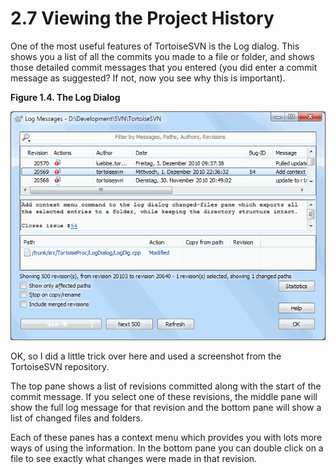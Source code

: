 # 2.7 Viewing the Project History

One of the most useful features of TortoiseSVN is the Log dialog. This shows you a list of all the commits you made to a file or folder, and shows those detailed commit messages that you entered \(you did enter a commit message as suggested? If not, now you see why this is important\).

**Figure 1.4. The Log Dialog**

![The Log Dialog](../.gitbook/assets/the_log_dialog.png)

OK, so I did a little trick over here and used a screenshot from the TortoiseSVN repository.

The top pane shows a list of revisions committed along with the start of the commit message. If you select one of these revisions, the middle pane will show the full log message for that revision and the bottom pane will show a list of changed files and folders.

Each of these panes has a context menu which provides you with lots more ways of using the information. In the bottom pane you can double click on a file to see exactly what changes were made in that revision.

